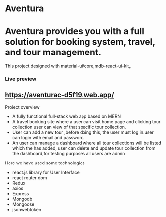 # Aventura
# Aventura provides you with a full solution for booking system, travel, and tour management.

This project designed with material-ui/core,mdb-react-ui-kit,.

### Live preview
## https://aventurac-d5f19.web.app/

Project overview
- A fully functional full-stack web app based on MERN
- A travel booking site where a user can visit home page and clicking tour collection user can view of that specific tour collection.
- User can add a new tour ,before doing this, the user must log in.user can login with email and password.
- An user can manage a dashboard where all tour collections will be listed which the has added, user can delete and update tour collection from the dashboard,for testing purposes all users are admin


Here we have used some technologies
- react.js library for User Interface
- react router dom 
- Redux
- axios
- Express
- Mongodb
- Mongoose
- jsonwebtoken
